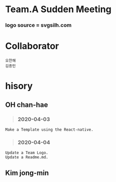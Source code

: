 Team.A Sudden Meeting
===

### logo source = svgsilh.com
Collaborator
===
    오찬해
    김종민

hisory
===
OH chan-hae
---
> ### 2020-04-03
    Make a Template using the React-native. 
> ### 2020-04-04
    Update a Team Logo.
    Update a Readme.md.

Kim jong-min
---
